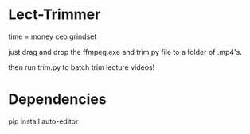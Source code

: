 # Lect-Trimmer
time = money ceo grindset

just drag and drop the ffmpeg.exe and trim.py file to a folder of .mp4's.

then run trim.py to batch trim lecture videos!
# Dependencies
pip install auto-editor
